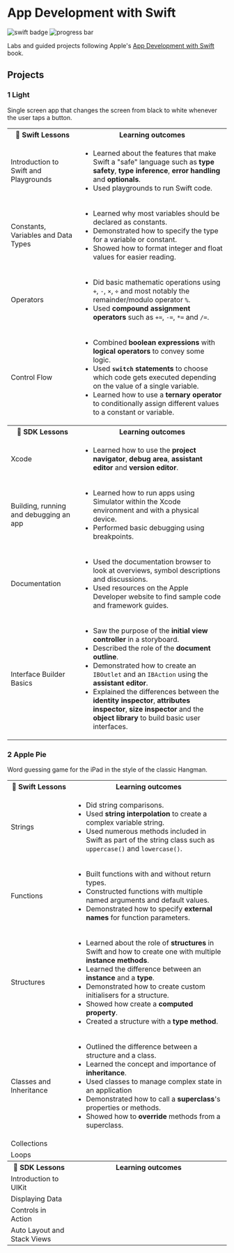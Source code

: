 # App Development with Swift

![swift badge](https://img.shields.io/badge/swift-5-orange.svg) ![progress bar](https://img.shields.io/badge/progress-35%25-ff69b4.svg)

Labs and guided projects following Apple's [App Development with Swift](https://itunes.apple.com/za/book/app-development-with-swift/id1219117996?mt=11) book.

## Projects
### 1 Light
Single screen app that changes the screen from black to white whenever the user taps a button.

<table>
  <tr>
    <th>🦅 Swift Lessons</th>
    <th> Learning outcomes</th>
  </tr>
  <tr>
    <td>Introduction to Swift and Playgrounds</td>
    <td>
        <ul>
            <li>Learned about the features that make Swift a "safe" language such as <b>type safety</b>, <b>type inference</b>, <b>error handling</b> and <b>optionals</b>.</li>
            <li>Used playgrounds to run Swift code.</li>
        </ul>
    </td>
  </tr>
  <tr>
    <td>Constants, Variables and Data Types</td>
    <td>
        <ul>
            <li>Learned why most variables should be declared as constants.</li>
            <li>Demonstrated how to specify the type for a variable or constant.</li>
            <li>Showed how to format integer and float values for easier reading.</li>
        </ul>
    </td>
  </tr>
  <tr>
    <td>Operators</td>
    <td>
      <ul>
        <li>Did basic mathematic operations using <code>+</code>, <code>-</code>, <code>×</code>, <code>÷</code> and most notably the remainder/modulo operator <code>%</code>.</li>
        <li>Used <b>compound assignment operators</b> such as <code>+=</code>, <code>-=</code>, <code>*=</code> and <code>/=</code>.</li>
      </ul>
    </td>
  </tr>
  <tr>
    <td>Control Flow</td>
    <td>
      <ul>
        <li>Combined <b>boolean expressions</b> with <b>logical operators</b> to convey some logic.</li>
        <li>Used <b><code>switch</code> statements</b> to choose which code gets executed depending on the value of a single variable.</li>
        <li>Learned how to use a <b>ternary operator</b> to conditionally assign different values to a constant or variable.</li>
      </ul>
    </td>
  </tr>
  <tr>
    <th>🔨 SDK Lessons</th>
    <th> Learning outcomes</th>
  </tr>
  <tr>
    <td>Xcode</td>
    <td>
      <ul>
        <li>Learned how to use the <b>project navigator</b>, <b>debug area</b>, <b>assistant editor</b> and <b>version editor</b>.</li>
      </ul>
    </td>
  </tr>
  <tr>
    <td>Building, running and debugging an app</td>
    <td>
      <ul>
        <li>Learned how to run apps using Simulator within the Xcode environment and with a physical device.</li>
        <li>Performed basic debugging using breakpoints.</li>
      </ul>
    </td>
  </tr>
  <tr>
    <td>Documentation</td>
    <td>
      <ul>
        <li>Used the documentation browser to look at overviews, symbol descriptions and discussions.</li>
        <li>Used resources on the Apple Developer website to find sample code and framework guides.</li>
      </ul>
    </td>
  </tr>
  <tr>
    <td>Interface Builder Basics</td>
    <td>
      <ul>
        <li>Saw the purpose of the <b>initial view controller</b> in a storyboard.</li>
        <li>Described the role of the <b>document outline</b>.</li>
        <li>Demonstrated how to create an <code>IBOutlet</code> and an <code>IBAction</code> using the <b>assistant editor</b>.</li>
        <li>Explained the differences between the <b>identity inspector</b>, <b>attributes inspector</b>, <b>size inspector</b> and the <b>object library</b> to build basic user interfaces.</li>
      </ul>
    </td>
  </tr>
</table>

### 2 Apple Pie
Word guessing game for the iPad in the style of the classic Hangman.

<table>
  <tr>
    <th>🦅 Swift Lessons</th>
    <th> Learning outcomes</th>
  </tr>
  <tr>
    <td>Strings</td>
    <td>
      <ul>
        <li>Did string comparisons.</li>
        <li>Used <b>string interpolation</b> to create a complex variable string.</li>
        <li>Used numerous methods included in Swift as part of the string class such as <code>uppercase()</code> and <code>lowercase()</code>.</li>
      </ul>
    </td>
  </tr>
  <tr>
    <td>Functions</td>
    <td>
      <ul>
        <li>Built functions with and without return types.</li>
        <li>Constructed functions with multiple named arguments and default values.</li>
        <li>Demonstrated how to specify <b>external names</b> for function parameters.</li>
      </ul>
    </td>
  </tr>
  <tr>
    <td>Structures</td>
    <td>
      <ul>
        <li>Learned about the role of <b>structures</b> in Swift and how to create one with multiple <b>instance methods</b>.</li>
        <li>Learned the difference between an <b>instance</b> and a <b>type</b>.</li>
        <li>Demonstrated how to create custom initialisers for a structure.</li>
        <li>Showed how create a <b>computed property</b>.</li>
        <li>Created a structure with a <b>type method</b>.</li>
      </ul>
    </td>
  </tr>
  <tr>
    <td>Classes and Inheritance</td>
    <td>
      <ul>
        <li>Outlined the difference between a structure and a class.</li>
        <li>Learned the concept and importance of <b>inheritance</b>.</li>
        <li>Used classes to manage complex state in an application</li>
        <li>Demonstrated how to call a <b>superclass</b>'s properties or methods.</li>
        <li>Showed how to <b>override</b> methods from a superclass.</li>
      </ul>
    </td>
  </tr>
  <tr>
    <td>Collections</td>
  </tr>
  <tr>
    <td>Loops</td>
  </tr>
  <tr>
    <th>🔨 SDK Lessons</th>
    <th> Learning outcomes</th>
  </tr>
  <tr>
    <td>Introduction to UIKit</td>
  </tr>
  <tr>
    <td>Displaying Data</td>
  </tr>
  <tr>
    <td>Controls in Action</td>
  </tr>
  <tr>
    <td>Auto Layout and Stack Views</td>
  </tr>
</table>
